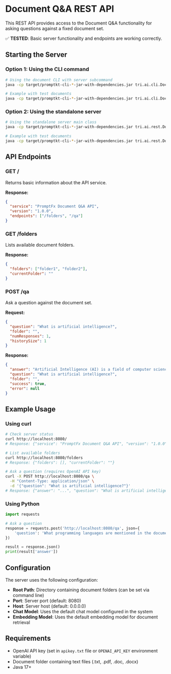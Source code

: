 # Document Q&A REST API

This REST API provides access to the Document Q&A functionality for asking questions against a fixed document set.

✅ **TESTED**: Basic server functionality and endpoints are working correctly.

## Starting the Server

### Option 1: Using the CLI command
```bash
# Using the document CLI with server subcommand
java -cp target/promptkt-cli-*-jar-with-dependencies.jar tri.ai.cli.DocumentCliRunner document --root /path/to/documents server --port 8080

# Example with test documents
java -cp target/promptkt-cli-*-jar-with-dependencies.jar tri.ai.cli.DocumentCliRunner document --root /tmp/test-docs server --port 8080
```

### Option 2: Using the standalone server
```bash
# Using the standalone server main class
java -cp target/promptkt-cli-*-jar-with-dependencies.jar tri.ai.rest.DocumentQaRestMain /path/to/documents 8080

# Example with test documents
java -cp target/promptkt-cli-*-jar-with-dependencies.jar tri.ai.rest.DocumentQaRestMain /tmp/test-docs 8080
```

## API Endpoints

### GET /
Returns basic information about the API service.

**Response:**
```json
{
  "service": "PromptFx Document Q&A API",
  "version": "1.0.0",
  "endpoints": ["/folders", "/qa"]
}
```

### GET /folders
Lists available document folders.

**Response:**
```json
{
  "folders": ["folder1", "folder2"],
  "currentFolder": ""
}
```

### POST /qa
Ask a question against the document set.

**Request:**
```json
{
  "question": "What is artificial intelligence?",
  "folder": "",
  "numResponses": 1,
  "historySize": 1
}
```

**Response:**
```json
{
  "answer": "Artificial Intelligence (AI) is a field of computer science...",
  "question": "What is artificial intelligence?",
  "folder": "",
  "success": true,
  "error": null
}
```

## Example Usage

### Using curl
```bash
# Check server status
curl http://localhost:8080/
# Response: {"service": "PromptFx Document Q&A API", "version": "1.0.0", "endpoints": ["/folders", "/qa"]}

# List available folders
curl http://localhost:8080/folders
# Response: {"folders": [], "currentFolder": ""}

# Ask a question (requires OpenAI API key)
curl -X POST http://localhost:8080/qa \
  -H "Content-Type: application/json" \
  -d '{"question": "What is artificial intelligence?"}'
# Response: {"answer": "...", "question": "What is artificial intelligence?", "folder": "", "success": true}
```

### Using Python
```python
import requests

# Ask a question
response = requests.post('http://localhost:8080/qa', json={
    'question': 'What programming languages are mentioned in the documents?'
})

result = response.json()
print(result['answer'])
```

## Configuration

The server uses the following configuration:
- **Root Path**: Directory containing document folders (can be set via command line)
- **Port**: Server port (default: 8080)
- **Host**: Server host (default: 0.0.0.0)
- **Chat Model**: Uses the default chat model configured in the system
- **Embedding Model**: Uses the default embedding model for document retrieval

## Requirements

- OpenAI API key (set in `apikey.txt` file or `OPENAI_API_KEY` environment variable)
- Document folder containing text files (.txt, .pdf, .doc, .docx)
- Java 17+